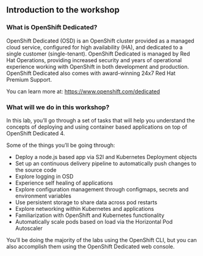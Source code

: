 ## Introduction to the workshop

### What is OpenShift Dedicated?

OpenShift Dedicated (OSD) is an OpenShift cluster provided as a managed cloud service, configured for high availability (HA), and dedicated to a single customer (single-tenant). OpenShift Dedicated is managed by Red Hat Operations, providing increased security and years of operational experience working with OpenShift in both development and production. OpenShift Dedicated also comes with award-winning 24x7 Red Hat Premium Support.

You can learn more at: <https://www.openshift.com/dedicated>

### What will we do in this workshop?
In this lab, you’ll go through a set of tasks that will help you understand the concepts of deploying and using container based applications on top of OpenShift Dedicated 4.

Some of the things you’ll be going through:

- Deploy a node.js based app via S2I and Kubernetes Deployment objects
- Set up an continuous delivery pipeline to automatically push changes to the source code
- Explore logging in OSD
- Experience self healing of applications
- Explore configuration management through configmaps, secrets and environment variables
- Use persistent storage to share data across pod restarts
- Explore networking within Kubernetes and applications
- Familiarization with OpenShift and Kubernetes functionality
- Automatically scale pods based on load via the Horizontal Pod Autoscaler

You’ll be doing the majority of the labs using the OpenShift CLI, but you can also accomplish them using the OpenShift Dedicated web console.
